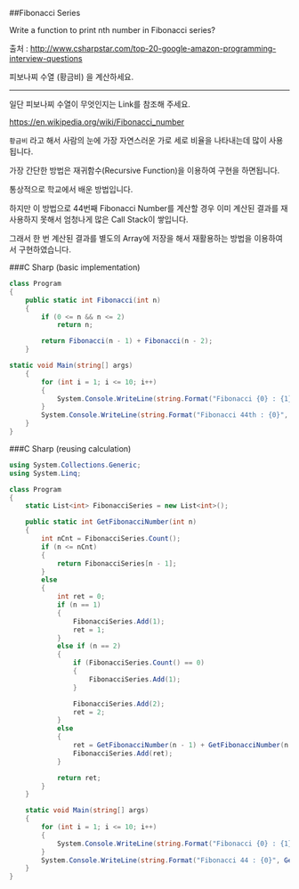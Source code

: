 ##Fibonacci Series

Write a function to print nth number in Fibonacci series?

출처 : <http://www.csharpstar.com/top-20-google-amazon-programming-interview-questions>

피보나찌 수열 (황금비) 을 계산하세요.

---

일단 피보나찌 수열이 무엇인지는 Link를 참조해 주세요.

<https://en.wikipedia.org/wiki/Fibonacci_number>

`황금비` 라고 해서 사람의 눈에 가장 자연스러운 가로 세로 비율을 나타내는데 많이 사용됩니다.

가장 간단한 방법은 재귀함수(Recursive Function)을 이용하여 구현을 하면됩니다.

통상적으로 학교에서 배운 방법입니다.

하지만 이 방법으로 44번째 Fibonacci Number를 계산할 경우 이미 계산된 결과를 재사용하지 못해서 엄청나게 많은 Call Stack이 쌓입니다.  

그래서 한 번 계산된 결과를 별도의 Array에 저장을 해서 재활용하는 방법을 이용하여서 구현하였습니다.  


###C Sharp (basic implementation)

```C#
class Program
{
    public static int Fibonacci(int n)
    {
        if (0 <= n && n <= 2)
            return n;

        return Fibonacci(n - 1) + Fibonacci(n - 2);
    }

static void Main(string[] args)
    {
        for (int i = 1; i <= 10; i++)
        {
            System.Console.WriteLine(string.Format("Fibonacci {0} : {1}", i, Fibonacci(i)));
        }
        System.Console.WriteLine(string.Format("Fibonacci 44th : {0}", Fibonacci(44)));
    }
}
```

###C Sharp (reusing calculation)
```C#
using System.Collections.Generic;
using System.Linq;

class Program
{
    static List<int> FibonacciSeries = new List<int>();

    public static int GetFibonacciNumber(int n)
    {
        int nCnt = FibonacciSeries.Count();
        if (n <= nCnt)
        {
            return FibonacciSeries[n - 1];
        }
        else
        {
            int ret = 0;
            if (n == 1)
            {
                FibonacciSeries.Add(1);
                ret = 1;
            }
            else if (n == 2)
            {
                if (FibonacciSeries.Count() == 0)
                {
                    FibonacciSeries.Add(1);
                }

                FibonacciSeries.Add(2);
                ret = 2;
            }
            else
            {
                ret = GetFibonacciNumber(n - 1) + GetFibonacciNumber(n - 2);
                FibonacciSeries.Add(ret);
            }

            return ret;
        }
    }

    static void Main(string[] args)
    {
        for (int i = 1; i <= 10; i++)
        {
            System.Console.WriteLine(string.Format("Fibonacci {0} : {1}", i, GetFibonacciNumber(i)));
        }
        System.Console.WriteLine(string.Format("Fibonacci 44 : {0}", GetFibonacciNumber(44)));
    }
}
```
